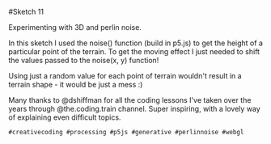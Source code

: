 #Sketch 11

Experimenting with 3D and perlin noise.

In this sketch I used the noise() function (build in p5.js) to get the height of a particular point of the terrain. To get the moving effect I just needed to shift the values passed to the noise(x, y) function!

Using just a random value for each point of terrain wouldn't result in a terrain shape - it would be just a mess :)

Many thanks to @dshiffman for all the coding lessons I've taken over the years through @the.coding.train channel.
Super inspiring, with a lovely way of explaining even difficult topics.

`#creativecoding #processing #p5js #generative #perlinnoise #webgl`